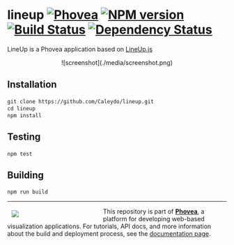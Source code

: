 lineup [![Phovea][phovea-image]][phovea-url] [![NPM version][npm-image]][npm-url] [![Build Status][travis-image]][travis-url] [![Dependency Status][daviddm-image]][daviddm-url]
=====================

LineUp is a Phovea application based on [LineUp.js](http://github.com/Caleydo/lineup.js)

<center>
![screenshot](./media/screenshot.png)
</center>

Installation
------------

```
git clone https://github.com/Caleydo/lineup.git
cd lineup
npm install
```

Testing
-------

```
npm test
```

Building
--------

```
npm run build
```



***

<a href="https://caleydo.org"><img src="http://caleydo.org/assets/images/logos/caleydo.svg" align="left" width="200px" hspace="10" vspace="6"></a>
This repository is part of **[Phovea](http://phovea.caleydo.org/)**, a platform for developing web-based visualization applications. For tutorials, API docs, and more information about the build and deployment process, see the [documentation page](http://phovea.caleydo.org).


[phovea-image]: https://img.shields.io/badge/Phovea-Application-1BA64E.svg
[phovea-url]: https://phovea.caleydo.org
[npm-image]: https://badge.fury.io/js/lineup.svg
[npm-url]: https://npmjs.org/package/lineup
[travis-image]: https://travis-ci.org/Caleydo/lineup.svg?branch=master
[travis-url]: https://travis-ci.org/Caleydo/lineup
[daviddm-image]: https://david-dm.org/Caleydo/lineup/status.svg
[daviddm-url]: https://david-dm.org/Caleydo/lineup
